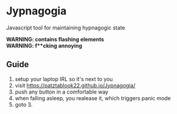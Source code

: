 # Jypnagogia
Javascript tool for maintaining hypnagogic state

**WARNING: contains flashing elements** \
**WARNING: f\*\*cking annoying**

## Guide
1. setup your laptop IRL so it's next to you
2. visit https://patztablook22.github.io/Jypnagogia/
3. push any button in a comfortable way
4. when falling asleep, you realease it, which triggers panic mode
5. goto 3.
